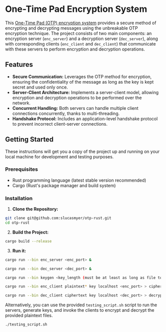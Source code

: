 # One-Time Pad Encryption System

This [One-Time Pad (OTP) encryption system](https://en.wikipedia.org/wiki/One-time_pad) provides a secure method of encrypting and decrypting messages using the unbreakable OTP encryption technique. The project consists of two main components: an encryption server (`enc_server`) and a decryption server (`dec_server`), along with corresponding clients (`enc_client` and `dec_client`) that communicate with these servers to perform encryption and decryption operations.

## Features

- **Secure Communication:** Leverages the OTP method for encryption, ensuring the confidentiality of the message as long as the key is kept secret and used only once.
- **Server-Client Architecture:** Implements a server-client model, allowing encryption and decryption operations to be performed over the network.
- **Concurrent Handling:** Both servers can handle multiple client connections concurrently, thanks to multi-threading.
- **Handshake Protocol:** Includes an application-level handshake protocol to prevent incorrect client-server connections.

## Getting Started

These instructions will get you a copy of the project up and running on your local machine for development and testing purposes.

### Prerequisites

- Rust programming language (latest stable version recommended)
- Cargo (Rust's package manager and build system)

### Installation

1. **Clone the Repository:**

```bash
git clone git@github.com:slucasmyer/otp-rust.git
cd otp-rust
```

2. **Build the Project:**

```bash
cargo build --release
```

3. **Run it:**

```bash
cargo run --bin enc_server <enc_port> &

cargo run --bin dec_server <dec_port> &

cargo run --bin keygen <key_length (must be at least as long as file to be encrypted)> > key

cargo run --bin enc_client plaintext* key localhost <enc_port> > ciphertext*

cargo run --bin dec_client ciphertext key localhost <dec_port> > decrypted*
```

Alternatively, you can use the provided `testing_script.sh` script to run the servers, generate keys, and invoke the clients to encrypt and decrypt the provided plaintext files.

```bash
./testing_script.sh
```